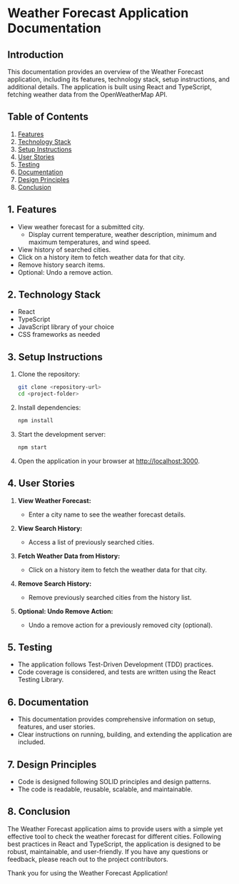 # Weather Forecast Application Documentation

## Introduction

This documentation provides an overview of the Weather Forecast application, including its features, technology stack, setup instructions, and additional details. The application is built using React and TypeScript, fetching weather data from the OpenWeatherMap API.

## Table of Contents

1. [Features](#features)
2. [Technology Stack](#technology-stack)
3. [Setup Instructions](#setup-instructions)
4. [User Stories](#user-stories)
5. [Testing](#testing)
6. [Documentation](#documentation)
7. [Design Principles](#design-principles)
8. [Conclusion](#conclusion)

## 1. Features<a name="features"></a>

- View weather forecast for a submitted city.
  - Display current temperature, weather description, minimum and maximum temperatures, and wind speed.
- View history of searched cities.
- Click on a history item to fetch weather data for that city.
- Remove history search items.
- Optional: Undo a remove action.

## 2. Technology Stack<a name="technology-stack"></a>

- React
- TypeScript
- JavaScript library of your choice
- CSS frameworks as needed

## 3. Setup Instructions<a name="setup-instructions"></a>

1. Clone the repository:
   ```bash
   git clone <repository-url>
   cd <project-folder>
   ```

2. Install dependencies:
   ```bash
   npm install
   ```

3. Start the development server:
   ```bash
   npm start
   ```

5. Open the application in your browser at [http://localhost:3000](http://localhost:3000).

## 4. User Stories<a name="user-stories"></a>

1. **View Weather Forecast:**
   - Enter a city name to see the weather forecast details.

2. **View Search History:**
   - Access a list of previously searched cities.

3. **Fetch Weather Data from History:**
   - Click on a history item to fetch the weather data for that city.

4. **Remove Search History:**
   - Remove previously searched cities from the history list.

5. **Optional: Undo Remove Action:**
   - Undo a remove action for a previously removed city (optional).

## 5. Testing<a name="testing"></a>

- The application follows Test-Driven Development (TDD) practices.
- Code coverage is considered, and tests are written using the React Testing Library.

## 6. Documentation<a name="documentation"></a>

- This documentation provides comprehensive information on setup, features, and user stories.
- Clear instructions on running, building, and extending the application are included.

## 7. Design Principles<a name="design-principles"></a>

- Code is designed following SOLID principles and design patterns.
- The code is readable, reusable, scalable, and maintainable.

## 8. Conclusion<a name="conclusion"></a>

The Weather Forecast application aims to provide users with a simple yet effective tool to check the weather forecast for different cities. Following best practices in React and TypeScript, the application is designed to be robust, maintainable, and user-friendly. If you have any questions or feedback, please reach out to the project contributors.

Thank you for using the Weather Forecast Application!
